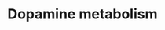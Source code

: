 ---
annotations:
- type: Cell Type Ontology
  value: dopaminergic neuron
- type: Pathway Ontology
  value: dopamine metabolic pathway
- type: Pathway Ontology
  value: classic metabolic pathway
- type: Pathway Ontology
  value: dopamine degradation pathway
- type: Pathway Ontology
  value: dopamine signaling pathway
- type: Pathway Ontology
  value: dopamine biosynthetic pathway
authors:
- Mostaszewski
- MaintBot
- Egonw
- DeSl
- Marvin M2
- Mkutmon
- AMTan
- Khanspers
description: 'Dopamine is an organic chemical of the catecholamine and phenethylamine
  families that plays several important roles in the brain and body. It is an amine
  synthesized by removing a carboxyl group from a molecule of its precursor chemical
  L-DOPA, which is synthesized in the brain and kidneys. Dopamine is also synthesized
  in plants and most animals.  The dopamine system plays a central role in several
  significant medical conditions, including Parkinson''s disease. Parkinson''s disease
  is an age-related disorder characterized by movement disorders such as stiffness
  of the body, slowing of movement, and trembling of limbs when they are not in use.
  The main symptoms are caused by the loss of dopamine-secreting cells in the substantia
  nigra. These dopamine cells are especially vulnerable to damage, and a variety of
  insults, including encephalitis (as depicted in the book and movie "Awakenings"),
  repeated sports-related concussions, and some forms of chemical poisoning such as
  MPTP, can lead to substantial cell loss, producing a parkinsonian syndrome that
  is similar in its main features to Parkinson''s disease. The most widely used treatment
  for parkinsonism is administration of L-DOPA, the metabolic precursor for dopamine.
  L-DOPA is converted to dopamine in the brain and various parts of the body by the
  enzyme DOPA decarboxylase. L-DOPA is used rather than dopamine itself because, unlike
  dopamine, it is capable of crossing the blood-brain barrier. Description source:
  [https://en.wikipedia.org/wiki/Dopamine Wikipedia]  Proteins on this pathway have
  targeted assays available via the [https://assays.cancer.gov/available_assays?wp_id=WP2436
  CPTAC Assay Portal]'
last-edited: 2019-09-17
organisms:
- Homo sapiens
redirect_from:
- /index.php/Pathway:WP2436
- /instance/WP2436
schema-jsonld:
- '@context': https://schema.org/
  '@id': https://wikipathways.github.io/pathways/WP2436.html
  '@type': Dataset
  creator:
    '@type': Organization
    name: WikiPathways
  description: 'Dopamine is an organic chemical of the catecholamine and phenethylamine
    families that plays several important roles in the brain and body. It is an amine
    synthesized by removing a carboxyl group from a molecule of its precursor chemical
    L-DOPA, which is synthesized in the brain and kidneys. Dopamine is also synthesized
    in plants and most animals.  The dopamine system plays a central role in several
    significant medical conditions, including Parkinson''s disease. Parkinson''s disease
    is an age-related disorder characterized by movement disorders such as stiffness
    of the body, slowing of movement, and trembling of limbs when they are not in
    use. The main symptoms are caused by the loss of dopamine-secreting cells in the
    substantia nigra. These dopamine cells are especially vulnerable to damage, and
    a variety of insults, including encephalitis (as depicted in the book and movie
    "Awakenings"), repeated sports-related concussions, and some forms of chemical
    poisoning such as MPTP, can lead to substantial cell loss, producing a parkinsonian
    syndrome that is similar in its main features to Parkinson''s disease. The most
    widely used treatment for parkinsonism is administration of L-DOPA, the metabolic
    precursor for dopamine. L-DOPA is converted to dopamine in the brain and various
    parts of the body by the enzyme DOPA decarboxylase. L-DOPA is used rather than
    dopamine itself because, unlike dopamine, it is capable of crossing the blood-brain
    barrier. Description source: [https://en.wikipedia.org/wiki/Dopamine Wikipedia]  Proteins
    on this pathway have targeted assays available via the [https://assays.cancer.gov/available_assays?wp_id=WP2436
    CPTAC Assay Portal]'
  keywords:
  - Glutathione
  - ''
  - Dopamine quinone
  - Leucodopachrome
  - PRKACB
  - DOPET
  - L-Tyrosine
  - TH
  - PPP2CA
  - Neuromelanin
  - N-Methylserotonin
  - Homovanillic acid
  - NQO1
  - Dopamine semiquinone
  - L-Dopa quinone
  - Ammonia
  - S-Adenosylhomocysteine
  - DOPAL
  - DOPAC
  - iron(2+)
  - DHICA
  - L-Dopa
  - Leukoaminochrome
  - CO2
  - 4a-Hydroxytetrahydrobiopterin
  - 5-glutathionyl dopamine
  - MAOB
  - 5,6-Dihydroxyindole
  - H2O
  - 1-chloro-2,4-dinitrobenzene
  - Dopaminochrome
  - Homovanillin
  - COMT
  - TYR
  - PRKACG
  - Dopamine
  - Tetrahydrobiopterin
  - FAD
  - PRKACA
  - MAOA
  - O2
  - PPP2CB
  - S-Adenosylmethionine
  - DDC
  - 3-Methoxytyramine
  - L-Dopachrome
  - H2O2
  - ICQA
  - ROS
  - SOD1
  license: CC0
  name: Dopamine metabolism
seo: CreativeWork
title: Dopamine metabolism
wpid: WP2436
---